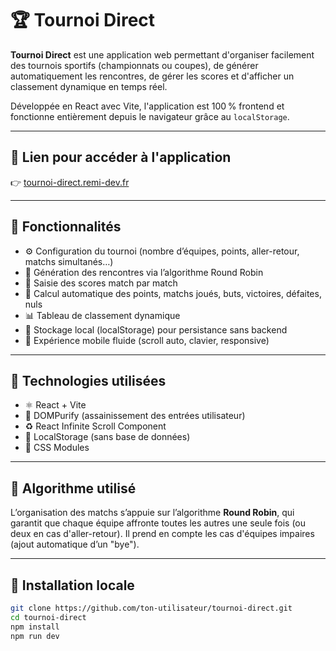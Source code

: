 # 🏆 Tournoi Direct

**Tournoi Direct** est une application web permettant d'organiser facilement des tournois sportifs (championnats ou coupes), de générer automatiquement les rencontres, de gérer les scores et d'afficher un classement dynamique en temps réel.

Développée en React avec Vite, l'application est 100 % frontend et fonctionne entièrement depuis le navigateur grâce au `localStorage`.

---

## 🔗 Lien pour accéder à l'application 

👉 [tournoi-direct.remi-dev.fr](https://tournoi-direct.remi-dev.fr)

---

## 🎯 Fonctionnalités

- ⚙️ Configuration du tournoi (nombre d’équipes, points, aller-retour, matchs simultanés…)
- 🧠 Génération des rencontres via l’algorithme Round Robin
- 📝 Saisie des scores match par match
- 🧮 Calcul automatique des points, matchs joués, buts, victoires, défaites, nuls
- 📊 Tableau de classement dynamique
- 🧱 Stockage local (localStorage) pour persistance sans backend
- 📱 Expérience mobile fluide (scroll auto, clavier, responsive)

---

## 📌 Technologies utilisées

- ⚛️ React + Vite
- 🧼 DOMPurify (assainissement des entrées utilisateur)
- ♻️ React Infinite Scroll Component
- 📁 LocalStorage (sans base de données)
- 🎨 CSS Modules

---

## 🧠 Algorithme utilisé

L’organisation des matchs s’appuie sur l’algorithme **Round Robin**, qui garantit que chaque équipe affronte toutes les autres une seule fois (ou deux en cas d'aller-retour). Il prend en compte les cas d'équipes impaires (ajout automatique d’un "bye").

---

## 🧩 Installation locale

```bash
git clone https://github.com/ton-utilisateur/tournoi-direct.git
cd tournoi-direct
npm install
npm run dev
